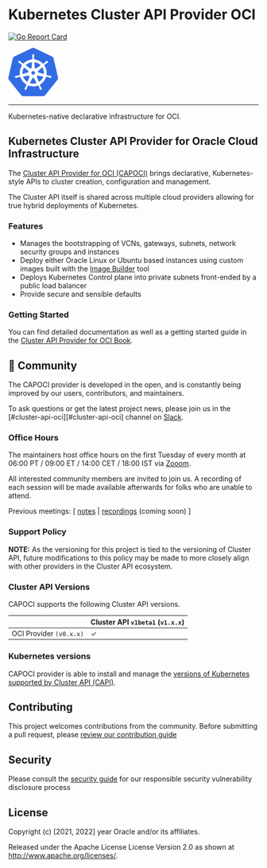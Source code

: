 # Kubernetes Cluster API Provider OCI

[![Go Report Card](https://goreportcard.com/badge/github.com/oracle/cluster-api-provider-oci)](https://goreportcard.com/report/github.com/oracle/cluster-api-provider-oci)

<!-- markdownlint-disable MD033 -->
<img src="https://github.com/kubernetes/kubernetes/raw/master/logo/logo.png"  width="100">

------
Kubernetes-native declarative infrastructure for OCI.

## Kubernetes Cluster API Provider for Oracle Cloud Infrastructure

The [Cluster API Provider for OCI (CAPOCI)][cluster_api] brings declarative, Kubernetes-style APIs to cluster creation, configuration and management.

The Cluster API itself is shared across multiple cloud providers allowing for true hybrid deployments of Kubernetes.

### Features

- Manages the bootstrapping of VCNs, gateways, subnets, network security groups and instances
- Deploy either Oracle Linux or Ubuntu based instances using custom images built with the [Image Builder][image_builder_book] tool
- Deploys Kubernetes Control plane into private subnets front-ended by a public load balancer
- Provide secure and sensible defaults

### Getting Started

You can find detailed documentation as well as a getting started guide in the [Cluster API Provider for OCI Book][capoci_book].

## 🤗 Community

The CAPOCI provider is developed in the open, and is constantly being improved
by our users, contributors, and maintainers.

To ask questions or get the latest project news, please join us in the
[#cluster-api-oci][#cluster-api-oci] channel on [Slack](http://slack.k8s.io/).

### Office Hours

The maintainers host office hours on the first Tuesday of every month
at 06:00 PT / 09:00 ET / 14:00 CET / 18:00 IST via [Zooom][zoomMeeting].

All interested community members are invited to join us. A recording of each
session will be made available afterwards for folks who are unable to attend.

Previous meetings: [ [notes][notes] | [recordings][notes] (coming soon) ]

### Support Policy

**NOTE:** As the versioning for this project is tied to the versioning of Cluster API, future modifications to this
policy may be made to more closely align with other providers in the Cluster API ecosystem.

### Cluster API Versions

CAPOCI supports the following Cluster API versions.

|                          | Cluster API `v1beta1` (`v1.x.x`) |
|--------------------------|----------------------------------|
| OCI Provider `(v0.x.x)`  | ✓                                |


### Kubernetes versions

CAPOCI provider is able to install and manage the [versions of Kubernetes supported by
Cluster API (CAPI)](https://cluster-api.sigs.k8s.io/reference/versions.html#supported-kubernetes-versions).

## Contributing

This project welcomes contributions from the community. Before submitting a pull request, please
[review our contribution guide](./CONTRIBUTING.md)

## Security

Please consult the [security guide](./SECURITY.md) for our responsible security vulnerability disclosure process

## License

Copyright (c) [2021, 2022] year Oracle and/or its affiliates.

Released under the Apache License License Version 2.0 as shown at http://www.apache.org/licenses/.

[cluster_api]: https://github.com/oracle/cluster-api-provider-oci
[image_builder_book]: https://image-builder.sigs.k8s.io/capi/providers/oci.html
[capoci_book]: https://oracle.github.io/cluster-api-provider-oci/
[#cluster-api-oci slack]: https://kubernetes.slack.com/archives/C039CDHABFF
[zoomMeeting]: https://oracle.zoom.us/j/97952312891?pwd=NlFnMWQzbGpMRmNyaityVHNWQWxSdz09
[notes]: https://docs.google.com/document/d/1mgZxjDbnSv74Vut1aHtWplG6vsR9zu5sqXvQN8SPgCc
